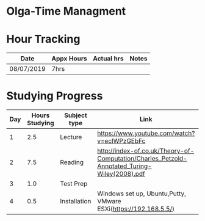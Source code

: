 # Olga-Time Managment
# Hour Tracking


Date | Appx Hours | Actual hrs |  Notes
----|------------|------------|-----
08/07/2019 | 7hrs |            | 















# Studying Progress

Day | Hours Studying | Subject type | Link | My Notes |
------------ | ------------- | ------------- | ------------- | ---------------
1 | 2.5 | Lecture | https://www.youtube.com/watch?v=ecIWPzGEbFc | done
2 | 7.5 | Reading | http://index-of.co.uk/Theory-of-Computation/Charles_Petzold-Annotated_Turing-Wiley(2008).pdf | done
3 | 1.0 | Test Prep | 
4 | 0.5 | Installation | Windows set up, Ubuntu,Putty, VMware ESXi(https://192.168.5.5/)





